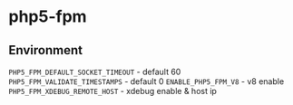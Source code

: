 # php5-fpm

## Environment
`PHP5_FPM_DEFAULT_SOCKET_TIMEOUT` - default 60
`PHP5_FPM_VALIDATE_TIMESTAMPS` - default 0
`ENABLE_PHP5_FPM_V8` - v8 enable
`PHP5_FPM_XDEBUG_REMOTE_HOST` - xdebug enable & host ip